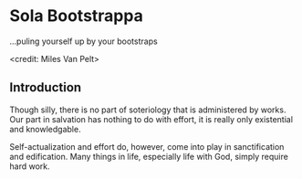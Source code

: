 # Sola Bootstrappa
...puling yourself up by your bootstraps

<credit: Miles Van Pelt>


## Introduction

Though silly, there is no part of soteriology that is administered by works.
Our part in salvation has nothing to do with effort, it is really only existential and knowledgable.

Self-actualization and effort do, however, come into play in sanctification and edification.
Many things in life, especially life with God, simply require hard work.

